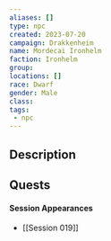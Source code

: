 ```yaml
---
aliases: []
type: npc
created: 2023-07-20
campaign: Drakkenheim
name: Mordecai Ironhelm
faction: Ironhelm
group:
locations: []
race: Dwarf
gender: Male
class:
tags:
 - npc
---
```


## Description

## Quests
<!-- QueryToSerialize: TASK FROM "TTRPG/Drakkenheim/Quests" WHERE !completed AND contains(outlinks, [[Mordecai Ironhelm]]) -->

#### Session Appearances
<!-- QueryToSerialize: LIST FROM [[Mordecai Ironhelm]] WHERE file.folder = "TTRPG/Drakkenheim/Sessions" -->
<!-- SerializedQuery: LIST FROM [[Mordecai Ironhelm]] WHERE file.folder = "TTRPG/Drakkenheim/Sessions" -->
- [[Session 019]]
<!-- SerializedQuery END -->



